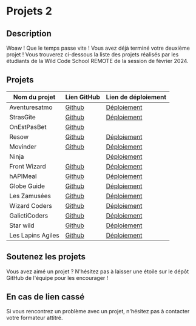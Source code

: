 # Projets 2

## Description

Woaw ! Que le temps passe vite ! Vous avez déjà terminé votre deuxième projet !
Vous trouverez ci-dessous la liste des projets réalisés par les étudiants de la Wild Code School REMOTE de la session de
février 2024.

## Projets

| Nom du projet     | Lien GitHub                                                                                  | Lien de déploiement                                                            |
| ----------------- | -------------------------------------------------------------------------------------------- | ------------------------------------------------------------------------------ |
| Aventuresatmo     | [Github](https://github.com/WildCodeSchool-2024-02/JS-RemoteFR-Gridception-P2-Plapimad)      | [Déploiement](https://aventuresatmo.netlify.app/)                              |
| StrasGîte         | [Github](https://github.com/WildCodeSchool-2024-02/php-p2-strasgite)                         | [Déploiement](https://0224-php-strasgite.strasbourg-1.wilders.dev/)            |
| OnEstPasBet       | [Github](https://github.com/WildCodeSchool-2024-02/JS-RemoteFR-Gridception-P2-OnestpasBet)   |                                                                                |
| Resow             | [Github](https://github.com/WildCodeSchool-2024-02/php-p2-straszik)                          | [Déploiement](https://0224-php-p2-straszik.strasbourg-1.wilders.dev/)          |
| Movinder          | [Github](https://github.com/WildCodeSchool-2024-02/JS-RemoteFR-Gridception-P2-LOMASHOW)      | [Déploiement](https://movinder-wild.netlify.app/)                              |
| Ninja             |                                                                                              | [Déploiement](https://davido51.github.io/)                                     |
| Front Wizard      | [Github](https://github.com/WildCodeSchool-2024-02/JS-RemoteFR-Gridception-P2-Front-Wizards) | [Déploiement](https://aparecivm.netlify.app/)                                  |
| hAPIMeal          | [Github](https://github.com/WildCodeSchool-2024-02/JS-Remote-JavaScrypte-P2-hAPIMeal)        | [Déploiement](https://js-remote-java-scrypte-p2-h-api-meal-client.vercel.app/) |
| Globe Guide       | [Github](https://github.com/WildCodeSchool-2024-02/JS-RemoteFR-CrewDragon-P2-Team1)          | [Déploiement](https://globe-guide.netlify.app/)                                |
| Les Zamusées      | [Github](https://github.com/WildCodeSchool-2024-02/JS-Remote-JavaScrypte-P2-les-zamusees)    | [Déploiement](https://art-from-home.vercel.app/)                               |
| Wizard Coders     | [Github](https://github.com/WildCodeSchool-2024-02/JS-RemoteFR-CrewDragon-P2-Team2)          | [Déploiement](https://wizards-coders.netlify.app/)                             |
| GalictiCoders     | [Github](https://github.com/WildCodeSchool-2024-02/JS-Remote-JavaScrypte-P2-GalactiCoders)   | [Déploiement](https://copy-p2-wcs-client.vercel.app/)                          |
| Star wild         | [Github](https://github.com/WildCodeSchool-2024-02/JS-RemoteFR-CrewDragon-P2-Team3)          | [Déploiement](https://star-wild.netlify.app/)                                  |
| Les Lapins Agiles | [Github](https://github.com/WildCodeSchool-2024-02/JS-Remote-JavaScrypte-P2-LesLapinsAgiles) | [Déploiement](https://librart-open-art-gallery.vercel.app/)                    |

## Soutenez les projets

Vous avez aimé un projet ? N'hésitez pas à laisser une étoile sur le dépôt GitHub de l'équipe pour les encourager !

## En cas de lien cassé

Si vous rencontrez un problème avec un projet, n'hésitez pas à contacter votre formateur attitré.
